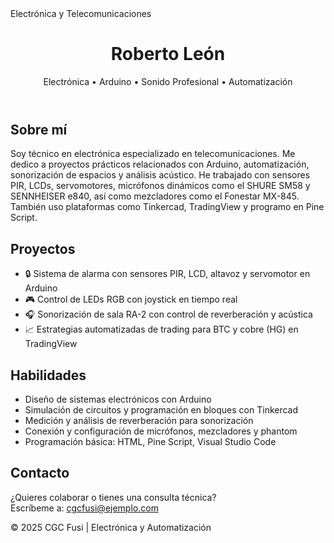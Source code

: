 <!DOCTYPE html>
<html lang="es">
<head>
  <meta charset="UTF-8" />
  <meta name="viewport" content="width=device-width, initial-scale=1.0"/>
 Electrónica y Telecomunicaciones
</head>
<body>
  <header>
    <h1>Roberto León</h1>
    <p>Electrónica • Arduino • Sonido Profesional • Automatización</p>
  </header>

  <section>
    <h2>Sobre mí</h2>
    <p>
      Soy técnico en electrónica especializado en telecomunicaciones. Me dedico a proyectos prácticos relacionados con Arduino, automatización, sonorización de espacios y análisis acústico. He trabajado con sensores PIR, LCDs, servomotores, micrófonos dinámicos como el SHURE SM58 y SENNHEISER e840, así como mezcladores como el Fonestar MX-845. También uso plataformas como Tinkercad, TradingView y programo en Pine Script.
    </p>
  </section>

  <section>
    <h2>Proyectos</h2>
    <ul>
      <li>🔒 Sistema de alarma con sensores PIR, LCD, altavoz y servomotor en Arduino</li>
      <li>🎮 Control de LEDs RGB con joystick en tiempo real</li>
      <li>🎧 Sonorización de sala RA-2 con control de reverberación y acústica</li>
      <li>📈 Estrategias automatizadas de trading para BTC y cobre (HG) en TradingView</li>
    </ul>
  </section>

  <section>
    <h2>Habilidades</h2>
    <ul>
      <li>Diseño de sistemas electrónicos con Arduino</li>
      <li>Simulación de circuitos y programación en bloques con Tinkercad</li>
      <li>Medición y análisis de reverberación para sonorización</li>
      <li>Conexión y configuración de micrófonos, mezcladores y phantom</li>
      <li>Programación básica: HTML, Pine Script, Visual Studio Code</li>
    </ul>
  </section>

  <section>
    <h2>Contacto</h2>
    <p>
      ¿Quieres colaborar o tienes una consulta técnica?<br/>
      Escríbeme a: <a href="mailto:cgcfusi@ejemplo.com">cgcfusi@ejemplo.com</a>
    </p>
  </section>

  <footer>
    <p>&copy; 2025 CGC Fusi | Electrónica y Automatización</p>
  </footer>
</body>
</html>

